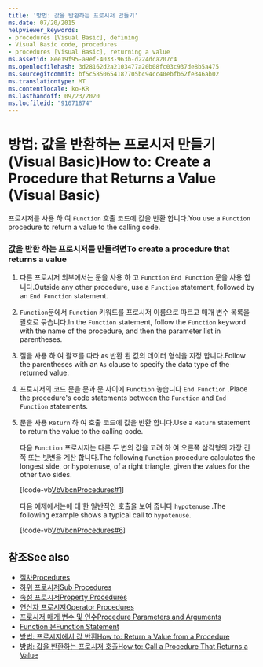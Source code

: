 ```yaml
---
title: '방법: 값을 반환하는 프로시저 만들기'
ms.date: 07/20/2015
helpviewer_keywords:
- procedures [Visual Basic], defining
- Visual Basic code, procedures
- procedures [Visual Basic], returning a value
ms.assetid: 8ee19f95-a9ef-4033-963b-d224dca207c4
ms.openlocfilehash: 3d28162d2a2103477a20b08fc03c937de8b5a475
ms.sourcegitcommit: bf5c5850654187705bc94cc40ebfb62fe346ab02
ms.translationtype: MT
ms.contentlocale: ko-KR
ms.lasthandoff: 09/23/2020
ms.locfileid: "91071874"
---
```

# <a name="how-to-create-a-procedure-that-returns-a-value-visual-basic"></a><span data-ttu-id="73b6e-102">방법: 값을 반환하는 프로시저 만들기(Visual Basic)</span><span class="sxs-lookup"><span data-stu-id="73b6e-102">How to: Create a Procedure that Returns a Value (Visual Basic)</span></span>

<span data-ttu-id="73b6e-103">프로시저를 사용 하 여 `Function` 호출 코드에 값을 반환 합니다.</span><span class="sxs-lookup"><span data-stu-id="73b6e-103">You use a `Function` procedure to return a value to the calling code.</span></span>  
  
### <a name="to-create-a-procedure-that-returns-a-value"></a><span data-ttu-id="73b6e-104">값을 반환 하는 프로시저를 만들려면</span><span class="sxs-lookup"><span data-stu-id="73b6e-104">To create a procedure that returns a value</span></span>  
  
1. <span data-ttu-id="73b6e-105">다른 프로시저 외부에서는 문을 사용 하 고 `Function` `End Function` 문을 사용 합니다.</span><span class="sxs-lookup"><span data-stu-id="73b6e-105">Outside any other procedure, use a `Function` statement, followed by an `End Function` statement.</span></span>  
  
2. <span data-ttu-id="73b6e-106">`Function`문에서 `Function` 키워드를 프로시저 이름으로 따르고 매개 변수 목록을 괄호로 묶습니다.</span><span class="sxs-lookup"><span data-stu-id="73b6e-106">In the `Function` statement, follow the `Function` keyword with the name of the procedure, and then the parameter list in parentheses.</span></span>  
  
3. <span data-ttu-id="73b6e-107">절을 사용 하 여 괄호를 따라 `As` 반환 된 값의 데이터 형식을 지정 합니다.</span><span class="sxs-lookup"><span data-stu-id="73b6e-107">Follow the parentheses with an `As` clause to specify the data type of the returned value.</span></span>  
  
4. <span data-ttu-id="73b6e-108">프로시저의 코드 문을 문과 문 사이에 `Function` 놓습니다 `End Function` .</span><span class="sxs-lookup"><span data-stu-id="73b6e-108">Place the procedure's code statements between the `Function` and `End Function` statements.</span></span>  
  
5. <span data-ttu-id="73b6e-109">문을 사용 `Return` 하 여 호출 코드에 값을 반환 합니다.</span><span class="sxs-lookup"><span data-stu-id="73b6e-109">Use a `Return` statement to return the value to the calling code.</span></span>  
  
     <span data-ttu-id="73b6e-110">다음 `Function` 프로시저는 다른 두 변의 값을 고려 하 여 오른쪽 삼각형의 가장 긴 쪽 또는 빗변을 계산 합니다.</span><span class="sxs-lookup"><span data-stu-id="73b6e-110">The following `Function` procedure calculates the longest side, or hypotenuse, of a right triangle, given the values for the other two sides.</span></span>  
  
     [!code-vb[VbVbcnProcedures#1](~/samples/snippets/visualbasic/VS_Snippets_VBCSharp/VbVbcnProcedures/VB/Class1.vb#1)]  
  
     <span data-ttu-id="73b6e-111">다음 예제에서는에 대 한 일반적인 호출을 보여 줍니다 `hypotenuse` .</span><span class="sxs-lookup"><span data-stu-id="73b6e-111">The following example shows a typical call to `hypotenuse`.</span></span>  
  
     [!code-vb[VbVbcnProcedures#6](~/samples/snippets/visualbasic/VS_Snippets_VBCSharp/VbVbcnProcedures/VB/Class1.vb#6)]  
  
## <a name="see-also"></a><span data-ttu-id="73b6e-112">참조</span><span class="sxs-lookup"><span data-stu-id="73b6e-112">See also</span></span>

- [<span data-ttu-id="73b6e-113">절차</span><span class="sxs-lookup"><span data-stu-id="73b6e-113">Procedures</span></span>](./index.md)
- [<span data-ttu-id="73b6e-114">하위 프로시저</span><span class="sxs-lookup"><span data-stu-id="73b6e-114">Sub Procedures</span></span>](./sub-procedures.md)
- [<span data-ttu-id="73b6e-115">속성 프로시저</span><span class="sxs-lookup"><span data-stu-id="73b6e-115">Property Procedures</span></span>](./property-procedures.md)
- [<span data-ttu-id="73b6e-116">연산자 프로시저</span><span class="sxs-lookup"><span data-stu-id="73b6e-116">Operator Procedures</span></span>](./operator-procedures.md)
- [<span data-ttu-id="73b6e-117">프로시저 매개 변수 및 인수</span><span class="sxs-lookup"><span data-stu-id="73b6e-117">Procedure Parameters and Arguments</span></span>](./procedure-parameters-and-arguments.md)
- [<span data-ttu-id="73b6e-118">Function 문</span><span class="sxs-lookup"><span data-stu-id="73b6e-118">Function Statement</span></span>](../../../language-reference/statements/function-statement.md)
- [<span data-ttu-id="73b6e-119">방법: 프로시저에서 값 반환</span><span class="sxs-lookup"><span data-stu-id="73b6e-119">How to: Return a Value from a Procedure</span></span>](./how-to-return-a-value-from-a-procedure.md)
- [<span data-ttu-id="73b6e-120">방법: 값을 반환하는 프로시저 호출</span><span class="sxs-lookup"><span data-stu-id="73b6e-120">How to: Call a Procedure That Returns a Value</span></span>](./how-to-call-a-procedure-that-returns-a-value.md)
